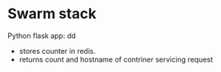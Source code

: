 # Swarm stack

Python flask app: dd
- stores counter in redis.
- returns count and hostname of contriner servicing request

